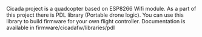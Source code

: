 Cicada project is a quadcopter based on ESP8266 Wifi module. As a part of this project there is PDL library (Portable drone logic). You can use this library to build firmware for your own flight controller. Documentation is available in firmware/cicadafw/libraries/pdl